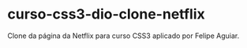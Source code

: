 # curso-css3-dio-clone-netflix
Clone da página da Netflix para curso CSS3 aplicado por Felipe Aguiar.
